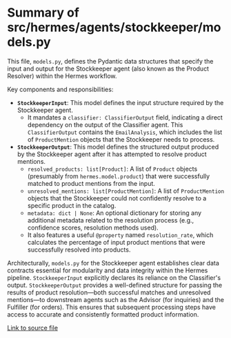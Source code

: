 # Summary of src/hermes/agents/stockkeeper/models.py

This file, `models.py`, defines the Pydantic data structures that specify the input and output for the Stockkeeper agent (also known as the Product Resolver) within the Hermes workflow.

Key components and responsibilities:
-   **`StockkeeperInput`**: This model defines the input structure required by the Stockkeeper agent.
    -   It mandates a `classifier: ClassifierOutput` field, indicating a direct dependency on the output of the Classifier agent. This `ClassifierOutput` contains the `EmailAnalysis`, which includes the list of `ProductMention` objects that the Stockkeeper needs to process.
-   **`StockkeeperOutput`**: This model defines the structured output produced by the Stockkeeper agent after it has attempted to resolve product mentions.
    -   `resolved_products: list[Product]`: A list of `Product` objects (presumably from `hermes.model.product`) that were successfully matched to product mentions from the input.
    -   `unresolved_mentions: list[ProductMention]`: A list of `ProductMention` objects that the Stockkeeper could not confidently resolve to a specific product in the catalog.
    -   `metadata: dict | None`: An optional dictionary for storing any additional metadata related to the resolution process (e.g., confidence scores, resolution methods used).
    -   It also features a useful `@property` named `resolution_rate`, which calculates the percentage of input product mentions that were successfully resolved into products.

Architecturally, `models.py` for the Stockkeeper agent establishes clear data contracts essential for modularity and data integrity within the Hermes pipeline. `StockkeeperInput` explicitly declares its reliance on the Classifier's output. `StockkeeperOutput` provides a well-defined structure for passing the results of product resolution—both successful matches and unresolved mentions—to downstream agents such as the Advisor (for inquiries) and the Fulfiller (for orders). This ensures that subsequent processing steps have access to accurate and consistently formatted product information.

[Link to source file](../../../../src/hermes/agents/stockkeeper/models.py) 